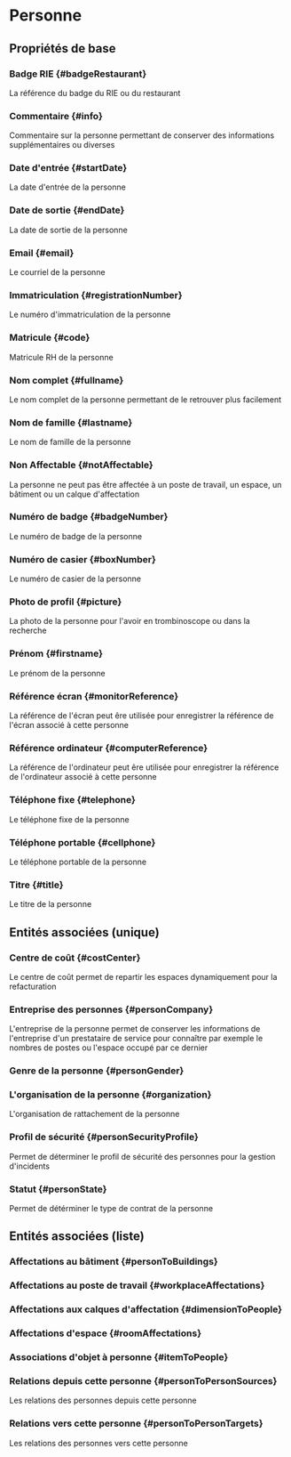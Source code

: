 # Personne



## Propriétés de base

### Badge RIE {#badgeRestaurant}
        
La référence du badge du RIE ou du restaurant
### Commentaire {#info}
        
Commentaire sur la personne permettant de conserver des informations supplémentaires ou diverses
### Date d'entrée {#startDate}
        
La date d'entrée de la personne
### Date de sortie {#endDate}
        
La date de sortie de la personne
### Email {#email}
        
Le courriel de la personne
### Immatriculation {#registrationNumber}
        
Le numéro d'immatriculation de la personne
### Matricule {#code}
        
Matricule RH de la personne
### Nom complet {#fullname}
        
Le nom complet de la personne permettant de le retrouver plus facilement
### Nom de famille {#lastname}
        
Le nom de famille de la personne
### Non Affectable {#notAffectable}
        
La personne ne peut pas être affectée à un poste de travail, un espace, un bâtiment ou un calque d'affectation
### Numéro de badge {#badgeNumber}
        
Le numéro de badge de la personne
### Numéro de casier {#boxNumber}
        
Le numéro de casier de la personne
### Photo de profil {#picture}
        
La photo de la personne pour l'avoir en trombinoscope ou dans la recherche
### Prénom {#firstname}
        
Le prénom de la personne
### Référence écran {#monitorReference}
        
La référence de l'écran peut êre utilisée pour enregistrer la référence de l'écran associé à cette personne
### Référence ordinateur {#computerReference}
        
La référence de l'ordinateur peut êre utilisée pour enregistrer la référence de l'ordinateur associé à cette personne
### Téléphone fixe {#telephone}
        
Le téléphone fixe de la personne
### Téléphone portable {#cellphone}
        
Le téléphone portable de la personne
### Titre {#title}
        
Le titre de la personne

## Entités associées (unique)

### Centre de coût {#costCenter}
        
Le centre de coût permet de repartir les espaces dynamiquement pour la refacturation
### Entreprise des personnes {#personCompany}
        
L'entreprise de la personne permet de conserver les informations de l'entreprise d'un prestataire de service pour connaître par exemple le nombres de postes ou l'espace occupé par ce dernier
### Genre de la personne {#personGender}
        

### L'organisation de la personne {#organization}
        
L'organisation de rattachement de la personne
### Profil de sécurité {#personSecurityProfile}
        
Permet de déterminer le profil de sécurité des personnes pour la gestion d'incidents
### Statut {#personState}
        
Permet de détérminer le type de contrat de la personne

## Entités associées (liste)

### Affectations au bâtiment {#personToBuildings}
        

### Affectations au poste de travail {#workplaceAffectations}
        

### Affectations aux calques d'affectation {#dimensionToPeople}
        

### Affectations d'espace {#roomAffectations}
        

### Associations d'objet à personne {#itemToPeople}
        

### Relations depuis cette personne {#personToPersonSources}
        
Les relations des personnes depuis cette personne
### Relations vers cette personne {#personToPersonTargets}
        
Les relations des personnes vers cette personne



<!--- THIS FILE IS GENERATED PLEASE DO NOT EDIT IT DIRECTLY --->
